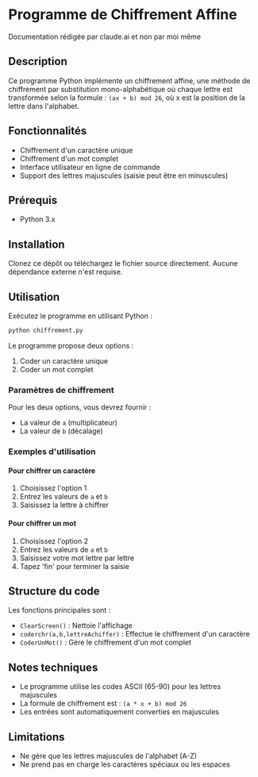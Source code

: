 # Programme de Chiffrement Affine
Documentation rédigée par claude.ai et non par moi même
## Description

Ce programme Python implémente un chiffrement affine, une méthode de chiffrement par substitution mono-alphabétique où chaque lettre est transformée selon la formule : `(ax + b) mod 26`, où x est la position de la lettre dans l'alphabet.

## Fonctionnalités

* Chiffrement d'un caractère unique
* Chiffrement d'un mot complet
* Interface utilisateur en ligne de commande
* Support des lettres majuscules (saisie peut être en minuscules)

## Prérequis

* Python 3.x

## Installation

Clonez ce dépôt ou téléchargez le fichier source directement. Aucune dépendance externe n'est requise.

## Utilisation

Exécutez le programme en utilisant Python :

```bash
python chiffrement.py
```

Le programme propose deux options :

1. Coder un caractère unique
2. Coder un mot complet

### Paramètres de chiffrement

Pour les deux options, vous devrez fournir :

* La valeur de `a` (multiplicateur)
* La valeur de `b` (décalage)

### Exemples d'utilisation

#### Pour chiffrer un caractère

1. Choisissez l'option 1
2. Entrez les valeurs de `a` et `b`
3. Saisissez la lettre à chiffrer

#### Pour chiffrer un mot

1. Choisissez l'option 2
2. Entrez les valeurs de `a` et `b`
3. Saisissez votre mot lettre par lettre
4. Tapez 'fin' pour terminer la saisie

## Structure du code

Les fonctions principales sont :

* `ClearScreen()` : Nettoie l'affichage
* `coderchr(a,b,lettreAchiffer)` : Effectue le chiffrement d'un caractère
* `CoderUnMot()` : Gère le chiffrement d'un mot complet

## Notes techniques

* Le programme utilise les codes ASCII (65-90) pour les lettres majuscules
* La formule de chiffrement est : `(a * x + b) mod 26`
* Les entrées sont automatiquement converties en majuscules

## Limitations

* Ne gère que les lettres majuscules de l'alphabet (A-Z)
* Ne prend pas en charge les caractères spéciaux ou les espaces



